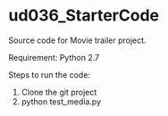 # ud036_StarterCode
Source code for Movie trailer project. 

Requirement:
Python 2.7 

Steps to run the code:
1. Clone the git project 
2. python test_media.py
